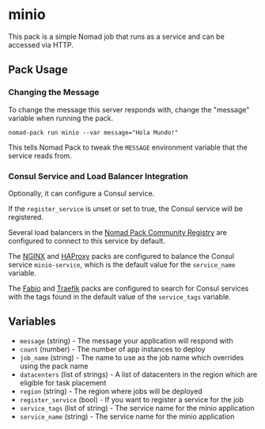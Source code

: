 # minio

<!-- Include a brief description of your pack -->

This pack is a simple Nomad job that runs as a service and can be accessed via
HTTP.

## Pack Usage

<!-- Include information about how to use your pack -->

### Changing the Message

To change the message this server responds with, change the "message" variable
when running the pack.

```
nomad-pack run minio --var message="Hola Mundo!"
```

This tells Nomad Pack to tweak the `MESSAGE` environment variable that the
service reads from.

### Consul Service and Load Balancer Integration

Optionally, it can configure a Consul service.

If the `register_service` is unset or set to true, the Consul service
will be registered.

Several load balancers in the [Nomad Pack Community Registry][pack-registry]
are configured to connect to this service by default.

The [NGINX][pack-nginx] and [HAProxy][pack-haproxy] packs are configured to
balance the Consul service `minio-service`, which is the default value
for the `service_name` variable.

The [Fabio][pack-fabio] and [Traefik][pack-traefik] packs are configured to
search for Consul services with the tags found in the default value of the
`service_tags` variable.

## Variables

<!-- Include information on the variables from your pack -->

- `message` (string) - The message your application will respond with
- `count` (number) - The number of app instances to deploy
- `job_name` (string) - The name to use as the job name which overrides using
  the pack name
- `datacenters` (list of strings) - A list of datacenters in the region which
  are eligible for task placement
- `region` (string) - The region where jobs will be deployed
- `register_service` (bool) - If you want to register a service
  for the job
- `service_tags` (list of string) - The service name for the
  minio application
- `service_name` (string) - The service name for the minio
  application

[pack-registry]: https://github.com/hashicorp/nomad-pack-community-registry
[pack-nginx]: https://github.com/hashicorp/nomad-pack-community-registry/tree/main/packs/nginx/README.md
[pack-haproxy]: https://github.com/hashicorp/nomad-pack-community-registry/tree/main/packs/haproxy/README.md
[pack-fabio]: https://github.com/hashicorp/nomad-pack-community-registry/tree/main/packs/fabio/README.md
[pack-traefik]: https://github.com/hashicorp/nomad-pack-community-registry/tree/main/packs/traefik/traefik/README.md
